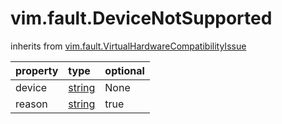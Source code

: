 vim.fault.DeviceNotSupported
============================
inherits from [vim.fault.VirtualHardwareCompatibilityIssue](docs/vim.fault.VirtualHardwareCompatibilityIssue.md)

| property | type | optional |
|:---------|:-----|:---------|
| device | [string](string.md "string") | None |
| reason | [string](string.md "string") | true |
